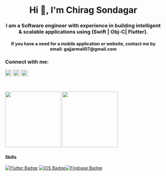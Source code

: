 <h1 align="center">Hi 👋, I'm Chirag Sondagar</h1>
<h3 align="center">I am a Software engineer with experience in building intelligent & scalable applications using (Swift | Obj-C| Flutter).</h3>
<h4 align="center">If you have a need for a mobile application or website, contact me by email: gajjarmail07@gmail.com</h4>



### Connect with me:

<a href="https://twitter.com/ChiragMistry_" target="blank"><img src="https://cdn.jsdelivr.net/npm/simple-icons@3.0.1/icons/twitter.svg" alt="ChiragMistry_" height="22" width="22" /></a>
<a href="https://linkedin.com/in/chirag-sondagar-b13b18101" target="blank"><img src="https://cdn.jsdelivr.net/npm/simple-icons@3.0.1/icons/linkedin.svg" alt="chirag-sondagar-b13b18101/" height="22" width="22" /></a>
<a href="https://upwork.com/freelancers/~0174d5c21a6b09beac" target="blank"><img src="https://cdn.jsdelivr.net/npm/simple-icons@3.0.1/icons/upwork.svg" alt="chirag-sondagar/" height="22" width="22" /></a>

<br />

<p>
<img src="https://github-readme-stats.vercel.app/api?username=ChiragGajjar&count_private=true&show_icons=true&theme=blueberry&include_all_commits=true" height="180em"/>
<img src="https://github-readme-stats.vercel.app/api/top-langs/?username=ChiragGajjar&show_icons=true&layout=compact&cache_seconds=1800&langs_count=8&theme=blueberry&count_private=true&show_icons=true" height="180em"/>
</p>

#### Skills
[![Flutter Badge](https://img.shields.io/badge/-Flutter-007acc?style=for-the-badge&labelColor=black&logo=flutter&logoColor=007acc)](#) [![iOS Badge](https://img.shields.io/badge/-iOS-3C8749?style=for-the-badge&labelColor=black&logo=apple&logoColor=3C8749)](#)[![Firebase Badge](https://img.shields.io/badge/-Firebase-e69514?style=for-the-badge&labelColor=black&logo=firebase&logoColor=ffa500)](#)
<br />

<!-- ### Visitors Count -->
<!-- <img align="left" src = "https://profile-counter.glitch.me/ChiragGajjar/count.svg" alt ="Loading"> -->

